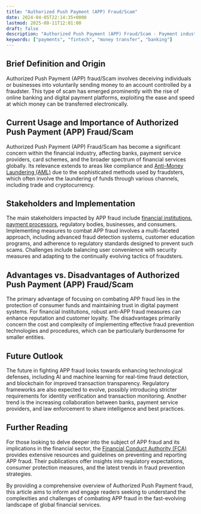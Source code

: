 ```yaml
---
title: "Authorized Push Payment (APP) Fraud/Scam"
date: 2024-04-05T22:14:35+0000
lastmod: 2025-08-11T12:01:00
draft: false
description: "Authorized Push Payment (APP) Fraud/Scam - Payment industry knowledge and insights"
keywords: ["payments", "fintech", "money transfer", "banking"]
---
```


## Brief Definition and Origin

Authorized Push Payment (APP) fraud/Scam involves deceiving individuals or businesses into voluntarily sending money to an account controlled by a fraudster. This type of scam has emerged prominently with the rise of online banking and digital payment platforms, exploiting the ease and speed at which money can be transferred electronically.

## Current Usage and Importance of Authorized Push Payment (APP) Fraud/Scam

Authorized Push Payment (APP) Fraud/Scam has become a significant concern within the financial industry, affecting banks, payment service providers, card schemes, and the broader spectrum of financial services globally. Its relevance extends to areas like compliance and [Anti-Money Laundering (AML)](https://faisalkhanllc.xyz/resources/payments-wiki/a/anti-money-laundering-aml/) due to the sophisticated methods used by fraudsters, which often involve the laundering of funds through various channels, including trade and cryptocurrency.

## Stakeholders and Implementation

The main stakeholders impacted by APP fraud include [financial institutions](https://faisalkhanllc.xyz/resources/payments-wiki/f/financial-institution-fi/), [payment processors](https://faisalkhanllc.xyz/resources/payments-wiki/p/payment-processor/), regulatory bodies, businesses, and consumers. Implementing measures to combat APP fraud involves a multi-faceted approach, including advanced fraud detection systems, customer education programs, and adherence to regulatory standards designed to prevent such scams. Challenges include balancing user convenience with security measures and adapting to the continually evolving tactics of fraudsters.

## Advantages vs. Disadvantages of Authorized Push Payment (APP) Fraud/Scam

The primary advantage of focusing on combating APP fraud lies in the protection of consumer funds and maintaining trust in digital payment systems. For financial institutions, robust anti-APP fraud measures can enhance reputation and customer loyalty. The disadvantages primarily concern the cost and complexity of implementing effective fraud prevention technologies and procedures, which can be particularly burdensome for smaller entities.

## Future Outlook

The future in fighting APP fraud looks towards enhancing technological defenses, including AI and machine learning for real-time fraud detection, and blockchain for improved transaction transparency. Regulatory frameworks are also expected to evolve, possibly introducing stricter requirements for identity verification and transaction monitoring. Another trend is the increasing collaboration between banks, payment service providers, and law enforcement to share intelligence and best practices.

## Further Reading

For those looking to delve deeper into the subject of APP fraud and its implications in the financial sector, the [Financial Conduct Authority (FCA)](https://faisalkhanllc.xyz/resources/payments-wiki/f/financial-conduct-authority-fca/) provides extensive resources and guidelines on preventing and reporting APP fraud. Their publications offer insights into regulatory expectations, consumer protection measures, and the latest trends in fraud prevention strategies.

By providing a comprehensive overview of Authorized Push Payment fraud, this article aims to inform and engage readers seeking to understand the complexities and challenges of combating APP fraud in the fast-evolving landscape of global financial services.